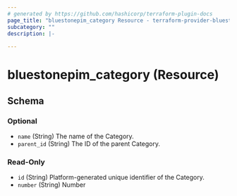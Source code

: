 ```yaml
---
# generated by https://github.com/hashicorp/terraform-plugin-docs
page_title: "bluestonepim_category Resource - terraform-provider-bluestonepim"
subcategory: ""
description: |-
  
---
```


# bluestonepim_category (Resource)





<!-- schema generated by tfplugindocs -->
## Schema

### Optional

- `name` (String) The name of the Category.
- `parent_id` (String) The ID of the parent Category.

### Read-Only

- `id` (String) Platform-generated unique identifier of the Category.
- `number` (String) Number
